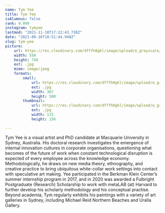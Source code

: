 ```yaml
---
name: Tym Yee
title: Tym Yee
isAlumnus: false
rank: 9.999
instagram: tymyee
lastmod: "2021-11-10T17:22:43.730Z"
date: "2021-09-16T10:51:44.948Z"
slug: tym-yee
picture:
    url: https://res.cloudinary.com/dfffh0gkl/image/upload/e_grayscale/v1636564950/tym_40c2500456.jpg
    width: 550
    height: 749
    ext: .jpg
    mime: image/jpeg
    formats:
        small:
            url: https://res.cloudinary.com/dfffh0gkl/image/upload/e_grayscale/v1636564951/small_tym_40c2500456.jpg
            ext: .jpg
            width: 367
            height: 500
        thumbnail:
            url: https://res.cloudinary.com/dfffh0gkl/image/upload/e_grayscale/v1636564950/thumbnail_tym_40c2500456.jpg
            ext: .jpg
            width: 115
            height: 156

---
```

Tym Yee is a visual artist and PhD candidate at Macquarie University in Sydney, Australia. His doctoral research investigates the emergence of internal innovation cultures in corporate organisations, questioning what becomes of the future of work when constant technological disruption is expected of every employee across the knowledge economy. Methodologically, he draws on new media theory, ethnography, and creative practice to bring ubiquitous white-collar work settings into contact with speculative art making. Yee participated in the Berkman Klein Center’s summer internship program in 2017, and in 2020 was awarded a Fulbright Postgraduate (Research) Scholarship to work with metaLAB (at) Harvard to further develop his scholarly methodology and his conceptual practise. Beyond academia, Tym regularly exhibits his paintings with a variety of art galleries in Sydney, including Michael Reid Northern Beaches and Uralla Gallery.